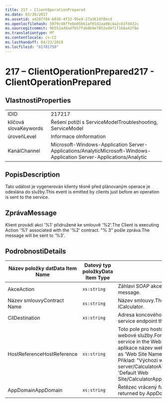 ```yaml
---
title: 217 – ClientOperationPrepared
ms.date: 03/30/2017
ms.assetid: ad207f04-b038-4f33-95e9-27a361df8ecd
ms.openlocfilehash: 5979cd8ffe0e05b61af01d2aa98c4a2c63fd432c
ms.sourcegitcommit: 9b552addadfb57fab0b9e7852ed4f1f1b8a42f8e
ms.translationtype: MT
ms.contentlocale: cs-CZ
ms.lasthandoff: 04/23/2019
ms.locfileid: "61781758"
---
```

# <a name="217---clientoperationprepared"></a><span data-ttu-id="2be8c-102">217 – ClientOperationPrepared</span><span class="sxs-lookup"><span data-stu-id="2be8c-102">217 - ClientOperationPrepared</span></span>
## <a name="properties"></a><span data-ttu-id="2be8c-103">Vlastnosti</span><span class="sxs-lookup"><span data-stu-id="2be8c-103">Properties</span></span>  
  
|||  
|-|-|  
|<span data-ttu-id="2be8c-104">ID</span><span class="sxs-lookup"><span data-stu-id="2be8c-104">ID</span></span>|<span data-ttu-id="2be8c-105">217</span><span class="sxs-lookup"><span data-stu-id="2be8c-105">217</span></span>|  
|<span data-ttu-id="2be8c-106">klíčová slova</span><span class="sxs-lookup"><span data-stu-id="2be8c-106">Keywords</span></span>|<span data-ttu-id="2be8c-107">Řešení potíží s ServiceModel</span><span class="sxs-lookup"><span data-stu-id="2be8c-107">Troubleshooting, ServiceModel</span></span>|  
|<span data-ttu-id="2be8c-108">úroveň</span><span class="sxs-lookup"><span data-stu-id="2be8c-108">Level</span></span>|<span data-ttu-id="2be8c-109">Informace o</span><span class="sxs-lookup"><span data-stu-id="2be8c-109">Information</span></span>|  
|<span data-ttu-id="2be8c-110">Kanál</span><span class="sxs-lookup"><span data-stu-id="2be8c-110">Channel</span></span>|<span data-ttu-id="2be8c-111">Microsoft-Windows-Application Server-Applications/Analytic</span><span class="sxs-lookup"><span data-stu-id="2be8c-111">Microsoft-Windows-Application Server-Applications/Analytic</span></span>|  
  
## <a name="description"></a><span data-ttu-id="2be8c-112">Popis</span><span class="sxs-lookup"><span data-stu-id="2be8c-112">Description</span></span>  
 <span data-ttu-id="2be8c-113">Tato událost je vygenerován klienty těsně před plánovaným operace je odeslána do služby.</span><span class="sxs-lookup"><span data-stu-id="2be8c-113">This event is emitted by clients just before an operation is sent to the service.</span></span>  
  
## <a name="message"></a><span data-ttu-id="2be8c-114">Zpráva</span><span class="sxs-lookup"><span data-stu-id="2be8c-114">Message</span></span>  
 <span data-ttu-id="2be8c-115">Klient provádí akci '%1' přidružené ke smlouvě '%2'.</span><span class="sxs-lookup"><span data-stu-id="2be8c-115">The Client is executing Action '%1' associated with the '%2' contract.</span></span> <span data-ttu-id="2be8c-116">"% 3" pošle zpráva.</span><span class="sxs-lookup"><span data-stu-id="2be8c-116">The message will be sent to '%3'.</span></span>  
  
## <a name="details"></a><span data-ttu-id="2be8c-117">Podrobnosti</span><span class="sxs-lookup"><span data-stu-id="2be8c-117">Details</span></span>  
  
|<span data-ttu-id="2be8c-118">Název položky dat</span><span class="sxs-lookup"><span data-stu-id="2be8c-118">Data Item Name</span></span>|<span data-ttu-id="2be8c-119">Datový typ položky</span><span class="sxs-lookup"><span data-stu-id="2be8c-119">Data Item Type</span></span>|<span data-ttu-id="2be8c-120">Popis</span><span class="sxs-lookup"><span data-stu-id="2be8c-120">Description</span></span>|  
|--------------------|--------------------|-----------------|  
|<span data-ttu-id="2be8c-121">Akce</span><span class="sxs-lookup"><span data-stu-id="2be8c-121">Action</span></span>|`xs:string`|<span data-ttu-id="2be8c-122">Záhlaví SOAP akce odchozí zprávy.</span><span class="sxs-lookup"><span data-stu-id="2be8c-122">The SOAP action header of the outgoing message.</span></span>|  
|<span data-ttu-id="2be8c-123">Název smlouvy</span><span class="sxs-lookup"><span data-stu-id="2be8c-123">Contract Name</span></span>|`xs:string`|<span data-ttu-id="2be8c-124">Název smlouvy.</span><span class="sxs-lookup"><span data-stu-id="2be8c-124">The name of the contract.</span></span> <span data-ttu-id="2be8c-125">Příklad: ICalculator.</span><span class="sxs-lookup"><span data-stu-id="2be8c-125">Example: ICalculator.</span></span>|  
|<span data-ttu-id="2be8c-126">Cíl</span><span class="sxs-lookup"><span data-stu-id="2be8c-126">Destination</span></span>|`xs:string`|<span data-ttu-id="2be8c-127">Adresa koncového bodu služby, které je zpráva odeslána.</span><span class="sxs-lookup"><span data-stu-id="2be8c-127">The address of the service endpoint that the message is sent to.</span></span>|  
|<span data-ttu-id="2be8c-128">HostReference</span><span class="sxs-lookup"><span data-stu-id="2be8c-128">HostReference</span></span>|`xs:string`|<span data-ttu-id="2be8c-129">Toto pole pro hostované webové služby, jednoznačně identifikuje v hierarchii webové služby.</span><span class="sxs-lookup"><span data-stu-id="2be8c-129">For Web-hosted services, this field uniquely identifies the service in the Web hierarchy.</span></span> <span data-ttu-id="2be8c-130">Jeho formát je definován jako "virtuální cesta aplikace název webu&#124;virtuální cesta služby&#124;ServiceName".</span><span class="sxs-lookup"><span data-stu-id="2be8c-130">Its format is defined as 'Web Site Name Application Virtual Path&#124;Service Virtual Path&#124;ServiceName'.</span></span> <span data-ttu-id="2be8c-131">Příklad: "Výchozí webový server/CalculatorApplication&#124;/CalculatorService.svc&#124;CalculatorService".</span><span class="sxs-lookup"><span data-stu-id="2be8c-131">Example: 'Default Web Site/CalculatorApplication&#124;/CalculatorService.svc&#124;CalculatorService'.</span></span>|  
|<span data-ttu-id="2be8c-132">AppDomain</span><span class="sxs-lookup"><span data-stu-id="2be8c-132">AppDomain</span></span>|`xs:string`|<span data-ttu-id="2be8c-133">Řetězec vrácený funkcí AppDomain.CurrentDomain.FriendlyName.</span><span class="sxs-lookup"><span data-stu-id="2be8c-133">The string returned by AppDomain.CurrentDomain.FriendlyName.</span></span>|
